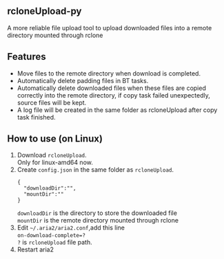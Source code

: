 ## rcloneUpload-py
A more reliable file upload tool to upload downloaded files into a remote directory mounted through rclone
## Features
* Move files to the remote directory when download is completed.
* Automatically delete padding files in BT tasks.
* Automatically delete downloaded files when these files are copied correctly into the remote directory, if copy task failed unexpectedly, source files will be kept.
* A log file will be created in the same folder as rcloneUpload after copy task finished.
## How to use (on Linux)
1. Download `rcloneUpload`.  
    Only for linux-amd64 now.
2. Create `config.json` in the same folder as `rcloneUpload`.  
    ```
    {
      "downloadDir":"",
      "mountDir":""
    }
    ```
    `downloadDir` is the directory to store the downloaded file  
    `mountDir` is the remote directory mounted through rclone
3. Edit `~/.aria2/aria2.conf`,add this line  
    `on-download-complete=?`  
    `?` is `rcloneUpload` file path.
4. Restart aria2